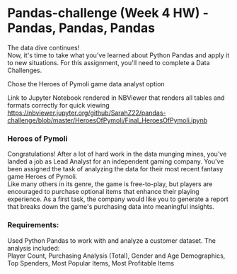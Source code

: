 # Pandas-challenge (Week 4 HW) - Pandas, Pandas, Pandas

The data dive continues! \
Now, it's time to take what you've learned about Python Pandas and apply it to new situations. For this assignment, you'll need to complete a Data Challenges. 

Chose the Heroes of Pymoli game data analyst option

Link to Jupyter Notebook rendered in NBViewer that renders all tables and formats correctly for quick viewing
https://nbviewer.jupyter.org/github/SarahZ22/pandas-challenge/blob/master/HeroesOfPymoli/Final_HeroesOfPymoli.ipynb

### Heroes of Pymoli
Congratulations! After a lot of hard work in the data munging mines, you've landed a job as Lead Analyst for an independent gaming company. You've been assigned the task of analyzing the data for their most recent fantasy game Heroes of Pymoli. \
Like many others in its genre, the game is free-to-play, but players are encouraged to purchase optional items that enhance their playing experience. As a first task, the company would like you to generate a report that breaks down the game's purchasing data into meaningful insights.

### Requirements:
Used Python Pandas to work with and analyze a customer dataset. The analysis included: \
Player Count, Purchasing Analysis (Total), Gender and Age Demographics, Top Spenders, Most Popular Items, Most Profitable Items

